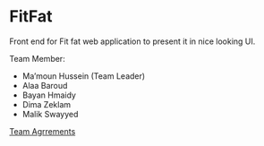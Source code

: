 # FitFat
Front end for Fit fat web application to present it in nice looking UI.

Team Member:
- Ma’moun Hussein (Team Leader)
- Alaa Baroud
- Bayan Hmaidy
- Dima Zeklam
- Malik Swayyed

[Team Agrrements](https://github.com/EUREKA-Geeks/Team-agreement/blob/main/README.md)


